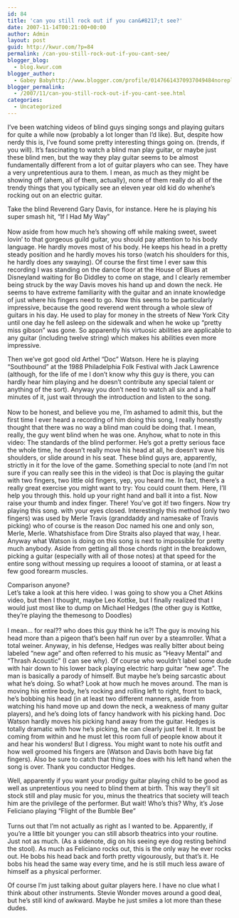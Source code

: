 ```yaml
---
id: 84
title: 'can you still rock out if you can&#8217;t see?'
date: 2007-11-14T00:21:00+00:00
author: Admin
layout: post
guid: http://kwur.com/?p=84
permalink: /can-you-still-rock-out-if-you-cant-see/
blogger_blog:
  - blog.kwur.com
blogger_author:
  - Gabey Babyhttp://www.blogger.com/profile/01476614370937049484noreply@blogger.com
blogger_permalink:
  - /2007/11/can-you-still-rock-out-if-you-cant-see.html
categories:
  - Uncategorized
---
```

<div class="pf-content">
  <p>
    I&#8217;ve been watching videos of blind guys singing songs and playing guitars for quite a while now (probably a lot longer than I&#8217;d like). But, despite how nerdy this is, I&#8217;ve found some pretty interesting things going on. (trends, if you will). It&#8217;s fascinating to watch a blind man play guitar, or maybe just these blind men, but the way they play guitar seems to be almost fundamentally different from a lot of guitar players who can see. They have a very unpretentious aura to them. I mean, as much as they might be showing off (ahem, all of them, actually), none of them really do all of the trendy things that you typically see an eleven year old kid do whenhe&#8217;s rocking out on an electric guitar.
  </p>
  
  <p>
    Take the blind Reverend Gary Davis, for instance. Here he is playing his super smash hit, &#8220;If I Had My Way&#8221;<br /><br />Now aside from how much he&#8217;s showing off while making sweet, sweet lovin&#8217; to that gorgeous guild guitar, you should pay attention to his body language. He hardly moves most of his body. He keeps his head in a pretty steady position and he hardly moves his torso (watch his shoulders for this, he hardly does any swaying). Of course the first time I ever saw this recording I was standing on the dance floor at the House of Blues at Disneyland waiting for Bo Diddley to come on stage, and I clearly remember being struck by the way Davis moves his hand up and down the neck. He seems to have extreme familiarity with the guitar and an innate knowledge of just where his fingers need to go. Now this seems to be particularly impressive, because the good reverend went through a whole slew of guitars in his day. He used to play for money in the streets of New York City until one day he fell asleep on the sidewalk and when he woke up &#8220;pretty miss gibson&#8221; was gone. So apparently his virtuosic abilities are applicable to any guitar (including twelve string) which makes his abilities even more impressive.
  </p>
  
  <p>
    Then we&#8217;ve got good old Arthel &#8220;Doc&#8221; Watson. Here he is playing &#8220;Southbound&#8221; at the 1988 Philadelphia Folk Festival with Jack Lawrence (although, for the life of me I don&#8217;t know why this guy is there, you can hardly hear him playing and he doesn&#8217;t contribute any special talent or anything of the sort). Anyway you don&#8217;t need to watch all six and a half minutes of it, just wait through the introduction and listen to the song.<br /><br />Now to be honest, and believe you me, I&#8217;m ashamed to admit this, but the first time I ever heard a recording of him doing this song, I really honestly thought that there was no way a blind man could be doing that. I mean, really, the guy went blind when he was one. Anyhow, what to note in this video: The standards of the blind performer. He&#8217;s got a pretty serious face the whole time, he doesn&#8217;t really move his head at all, he doesn&#8217;t wave his shoulders, or slide around in his seat. These blind guys are, apparently, strictly in it for the love of the game. Something special to note (and I&#8217;m not sure if you can really see this in the video) is that Doc is playing the guitar with two fingers, two little old fingers, yep, you heard me. In fact, there&#8217;s a really great exercise you might want to try: You could count them. Here, I&#8217;ll help you through this. hold up your right hand and ball it into a fist. Now raise your thumb and index finger. There! You&#8217;ve got it! two fingers. Now try playing this song. with your eyes closed. Interestingly this method (only two fingers) was used by Merle Travis (granddaddy and namesake of Travis picking) who of course is the reason Doc named his one and only son, Merle, Merle. Whatshisface from Dire Straits also played that way, I hear. Anyway what Watson is doing on this song is next to impossible for pretty much anybody. Aside from getting all those chords right in the breakdown, picking a guitar (especially with all of those notes) at that speed for the entire song without messing up requires a loooot of stamina, or at least a few good forearm muscles.
  </p>
  
  <p>
    Comparison anyone?<br />Let&#8217;s take a look at this here video. I was going to show you a Chet Atkins video, but then I thought, maybe Leo Kottke, but I finally realized that I would just most like to dump on Michael Hedges (the other guy is Kottke, they&#8217;re playing the themesong to Doodles)<br /><br />I mean&#8230; for real?? who does this guy think he is?! The guy is moving his head more than a pigeon that&#8217;s been half run over by a steamroller. What a total weiner. Anyway, in his defense, Hedges was really bitter about being labeled &#8220;new age&#8221; and often referred to his music as &#8220;Heavy Mental&#8221; and &#8220;Thrash Acoustic&#8221; (I can see why). Of course who wouldn&#8217;t label some dude with hair down to his lower back playing electric harp guitar &#8220;new age&#8221;. The man is basically a parody of himself. But maybe he&#8217;s being sarcastic about what he&#8217;s doing. So what? Look at how much he moves around. The man is moving his entire body, he&#8217;s rocking and rolling left to right, front to back, he&#8217;s bobbing his head (in at least two different manners, aside from watching his hand move up and down the neck, a weakness of many guitar players), and he&#8217;s doing lots of fancy handwork with his picking hand. Doc Watson hardly moves his picking hand away from the guitar. Hedges is totally dramatic with how he&#8217;s picking, he can clearly just feel it. It must be coming from within and he must let this room full of people know about it and hear his wonders! But I digress. You might want to note his outfit and how well groomed his fingers are (Watson and Davis both have big fat fingers). Also be sure to catch that thing he does with his left hand when the song is over. Thank you conductor Hedges.
  </p>
  
  <p>
    Well, apparently if you want your prodigy guitar playing child to be good as well as unpretentious you need to blind them at birth. This way they&#8217;ll sit stock still and play music for you, minus the theatrics that society will teach him are the privilege of the performer. But wait! Who&#8217;s this? Why, it&#8217;s Jose Feliciano playing &#8220;Flight of the Bumble Bee&#8221;<br /><br />Turns out that I&#8217;m not actually as right as I wanted to be. Apparently, if you&#8217;re a little bit younger you can still absorb theatrics into your routine. Just not as much. (As a sidenote, dig on his seeing eye dog resting behind the stool). As much as Feliciano rocks out, this is the only way he ever rocks out. He bobs his head back and forth pretty vigourously, but that&#8217;s it. He bobs his head the same way every time, and he is still much less aware of himself as a physical performer.
  </p>
  
  <p>
    Of course I&#8217;m just talking about guitar players here. I have no clue what I think about other instruments. Stevie Wonder moves around a good deal, but he&#8217;s still kind of awkward. Maybe he just smiles a lot more than these dudes.
  </p>
</div>